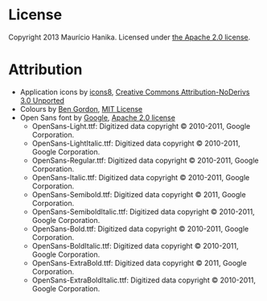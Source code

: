 License
=======
Copyright 2013 Maurício Hanika. Licensed under [the Apache 2.0 license](https://github.com/mAu888/Kash/blob/master/LICENSE).

Attribution
===========

- Application icons by [icons8](http://www.icons8.com), [Creative Commons Attribution-NoDerivs 3.0 Unported](http://creativecommons.org/licenses/by-nd/3.0/)
- Colours by [Ben Gordon](https://github.com/bennyguitar/Colours-for-iOS), [MIT License](https://github.com/bennyguitar/Colours-for-iOS/blob/master/LICENSE)
- Open Sans font by [Google](http://www.google.com/fonts/specimen/Open+Sans), [Apache 2.0 license](http://www.apache.org/licenses/LICENSE-2.0.html)
  - OpenSans-Light.ttf: Digitized data copyright © 2010-2011, Google Corporation.
  - OpenSans-LightItalic.ttf: Digitized data copyright © 2010-2011, Google Corporation.
  - OpenSans-Regular.ttf: Digitized data copyright © 2010-2011, Google Corporation.
  - OpenSans-Italic.ttf: Digitized data copyright © 2010-2011, Google Corporation.
  - OpenSans-Semibold.ttf: Digitized data copyright © 2011, Google Corporation.
  - OpenSans-SemiboldItalic.ttf: Digitized data copyright © 2010-2011, Google Corporation.
  - OpenSans-Bold.ttf: Digitized data copyright © 2010-2011, Google Corporation.
  - OpenSans-BoldItalic.ttf: Digitized data copyright © 2010-2011, Google Corporation.
  - OpenSans-ExtraBold.ttf: Digitized data copyright © 2011, Google Corporation.
  - OpenSans-ExtraBoldItalic.ttf: Digitized data copyright © 2010-2011, Google Corporation.
